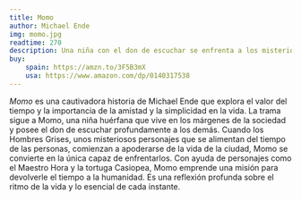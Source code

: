 ```yaml
---
title: Momo
author: Michael Ende
img: momo.jpg
readtime: 270
description: Una niña con el don de escuchar se enfrenta a los misteriosos Hombres Grises, que roban el tiempo a las personas en una ciudad atemporal.
buy:
    spain: https://amzn.to/3F5B3mX
    usa: https://www.amazon.com/dp/0140317538
---
```


*Momo* es una cautivadora historia de Michael Ende que explora el valor del tiempo y la importancia de la amistad y la simplicidad en la vida. La trama sigue a Momo, una niña huérfana que vive en los márgenes de la sociedad y posee el don de escuchar profundamente a los demás. Cuando los Hombres Grises, unos misteriosos personajes que se alimentan del tiempo de las personas, comienzan a apoderarse de la vida de la ciudad, Momo se convierte en la única capaz de enfrentarlos. Con ayuda de personajes como el Maestro Hora y la tortuga Casiopea, Momo emprende una misión para devolverle el tiempo a la humanidad. Es una reflexión profunda sobre el ritmo de la vida y lo esencial de cada instante.
